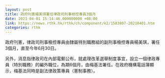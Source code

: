 ```yaml
---
layout: post
title: 政府刊憲楊美琪署任律政司刑事檢控專員3個月
date: 2021-04-01 15:14:46.000000000 +08:00
link: https://news.rthk.hk/rthk/ch/component/k2/1583807-20210401.htm
categories: rthk
---
```


政府刊憲，律政司刑事檢控專員由隸屬特別職務組的副刑事檢控專員楊美琪，署任3個月，直至今年6月30日。

另外，消息指律政司在內部電郵公布，就處理改革選舉制度事宜，設立一個律政專員（特別職務）的編外職位，為期6個月，由梅基法署任。在政府機構電話簿顯示，梅基法同時是副法律政策專員（憲制事務）。
